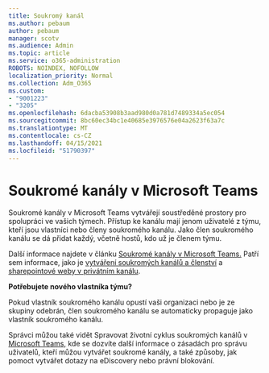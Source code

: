 ```yaml
---
title: Soukromý kanál
ms.author: pebaum
author: pebaum
manager: scotv
ms.audience: Admin
ms.topic: article
ms.service: o365-administration
ROBOTS: NOINDEX, NOFOLLOW
localization_priority: Normal
ms.collection: Adm_O365
ms.custom:
- "9001223"
- "3205"
ms.openlocfilehash: 6dacba53908b3aad980d0a781d7489334a5ec054
ms.sourcegitcommit: 8bc60ec34bc1e40685e3976576e04a2623f63a7c
ms.translationtype: MT
ms.contentlocale: cs-CZ
ms.lasthandoff: 04/15/2021
ms.locfileid: "51790397"
---
```

# <a name="private-channels-in-microsoft-teams"></a>Soukromé kanály v Microsoft Teams

Soukromé kanály v Microsoft Teams vytvářejí soustředěné prostory pro spolupráci ve vašich týmech. Přístup ke kanálu mají jenom uživatelé z týmu, kteří jsou vlastníci nebo členy soukromého kanálu. Jako člen soukromého kanálu se dá přidat každý, včetně hostů, kdo už je členem týmu.

Další informace najdete v článku [Soukromé kanály v Microsoft Teams.](https://docs.microsoft.com/MicrosoftTeams/private-channels) Patří sem informace, jako je [vytváření soukromých kanálů a členství](https://docs.microsoft.com/MicrosoftTeams/private-channels#private-channel-creation-and-membership) a [sharepointové weby v privátním kanálu](https://docs.microsoft.com/MicrosoftTeams/private-channels#private-channel-sharepoint-sites).

**Potřebujete nového vlastníka týmu?**

Pokud vlastník soukromého kanálu opustí vaši organizaci nebo je ze skupiny odebrán, člen soukromého kanálu se automaticky propaguje jako vlastník soukromého kanálu.

Správci můžou také vidět Spravovat životní cyklus soukromých kanálů v [Microsoft Teams,](https://docs.microsoft.com/MicrosoftTeams/private-channels-life-cycle-management) kde se dozvíte další informace o zásadách pro správu uživatelů, kteří můžou vytvářet soukromé kanály, a také způsoby, jak pomoct vytvářet dotazy na eDiscovery nebo právní blokování.
